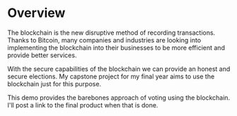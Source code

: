 **Overview**
=============
The blockchain is the new disruptive method of recording transactions. Thanks to Bitcoin, many companies and industries are looking into implementing the blockchain into their businesses to be more efficient and provide better services. 

With the secure capabilities of the blockchain we can provide an honest and secure elections. My capstone project for my final year aims to use the blockchain just for this purpose.

This demo provides the barebones approach of voting using the blockchain. I'll post a link to the final product when that is done.